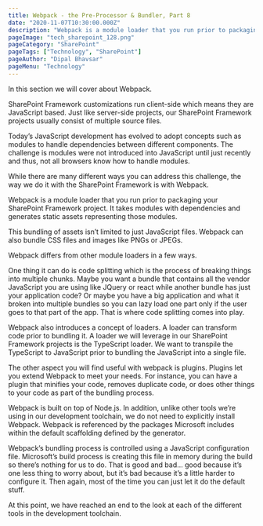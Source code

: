 ```yaml
---
title: Webpack - the Pre-Processor & Bundler, Part 8
date: "2020-11-07T10:30:00.000Z"
description: "Webpack is a module loader that you run prior to packaging your SharePoint Framework project. It takes modules with dependencies and generates static assets representing those modules."
pageImage: "tech_sharepoint_128.png"
pageCategory: "SharePoint"
pageTags: ["Technology", "SharePoint"]
pageAuthor: "Dipal Bhavsar"
pageMenu: "Technology"
---
```


In this section we will cover about Webpack.

SharePoint Framework customizations run client-side which means they are JavaScript based. Just like server-side projects, our SharePoint Framework projects usually consist of multiple source files.

Today’s JavaScript development has evolved to adopt concepts such as modules to handle dependencies between different components. The challenge is modules were not introduced into JavaScript until just recently and thus, not all browsers know how to handle modules.

While there are many different ways you can address this challenge, the way we do it with the SharePoint Framework is with Webpack.

Webpack is a module loader that you run prior to packaging your SharePoint Framework project. It takes modules with dependencies and generates static assets representing those modules.

This bundling of assets isn’t limited to just JavaScript files. Webpack can also bundle CSS files and images like PNGs or JPEGs.

Webpack differs from other module loaders in a few ways.

One thing it can do is code splitting which is the process of breaking things into multiple chunks. Maybe you want a bundle that contains all the vendor JavaScript you are using like JQuery or react while another bundle has just your application code? Or maybe you have a big application and what it broken into multiple bundles so you can lazy load one part only if the user goes to that part of the app. That is where code splitting comes into play.

Webpack also introduces a concept of loaders. A loader can transform code prior to bundling it. A loader we will leverage in our SharePoint Framework projects is the TypeScript loader. We want to transpile the TypeScript to JavaScript prior to bundling the JavaScript into a single file.

The other aspect you will find useful with webpack is plugins. Plugins let you extend Webpack to meet your needs. For instance, you can have a plugin that minifies your code, removes duplicate code, or does other things to your code as part of the bundling process.

Webpack is built on top of Node.js. In addition, unlike other tools we’re using in our development toolchain, we do not need to explicitly install Webpack. Webpack is referenced by the packages Microsoft includes within the default scaffolding defined by the generator.

Webpack’s bundling process is controlled using a JavaScript configuration file. Microsoft’s build process is creating this file in memory during the build so there’s nothing for us to do. That is good and bad… good because it’s one less thing to worry about, but it’s bad because it’s a little harder to configure it. Then again, most of the time you can just let it do the default stuff.

At this point, we have reached an end to the look at each of the different tools in the development toolchain. 

